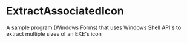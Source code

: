 # ExtractAssociatedIcon
A sample program (Windows Forms) that uses Windows Shell API's to extract multiple sizes of an EXE's icon
